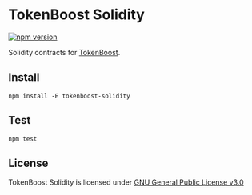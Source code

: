 # TokenBoost Solidity
[![npm version](https://badge.fury.io/js/tokenboost-solidity.svg)](https://www.npmjs.com/package/tokenboost-solidity)

Solidity contracts for [TokenBoost](https://tokenboost.net).

## Install
```
npm install -E tokenboost-solidity
```

## Test
```
npm test
```

## License
TokenBoost Solidity is licensed under [GNU General Public License v3.0](https://github.com/tokenboost/tokenboost-solidity/blob/master/LICENSE)
